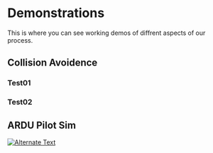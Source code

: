 # Demonstrations
This is where you can see working demos of diffrent aspects of our process.

## Collision Avoidence

### Test01

### Test02

## ARDU Pilot Sim

[![Alternate Text]({https://upload.wikimedia.org/wikipedia/commons/thumb/e/e0/SNice.svg/1200px-SNice.svg.png})]({https://drive.google.com/file/d/1sfoY2eX5Lp4v28I3MlnGT8bDylM5qbCA/view?usp=sharing} "Link Title")

